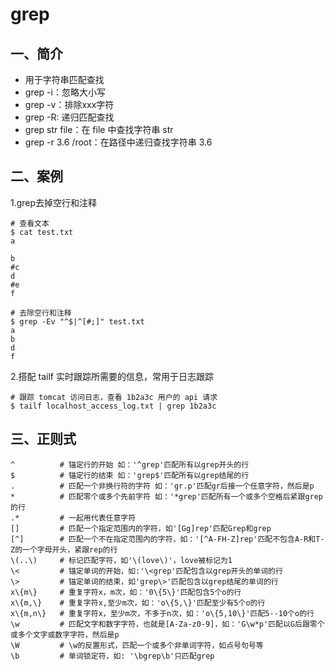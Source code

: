 # grep
## 一、简介
* 用于字符串匹配查找
* grep -i：忽略大小写
* grep -v：排除xxx字符
* grep -R: 递归匹配查找
* grep str file：在 file  中查找字符串 str
* grep -r 3.6 /root：在路径中递归查找字符串 3.6

## 二、案例
1.grep去掉空行和注释
```
# 查看文本
$ cat test.txt
a

b
#c
d
#e
f

# 去除空行和注释
$ grep -Ev "^$|^[#;]" test.txt
a
b
d
f
```

2.搭配 tailf 实时跟踪所需要的信息，常用于日志跟踪
```
# 跟踪 tomcat 访问日志，查看 1b2a3c 用户的 api 请求
$ tailf localhost_access_log.txt | grep 1b2a3c
```

## 三、正则式
```
^          # 锚定行的开始 如：'^grep'匹配所有以grep开头的行
$          # 锚定行的结束 如：'grep$'匹配所有以grep结尾的行
.          # 匹配一个非换行符的字符 如：'gr.p'匹配gr后接一个任意字符，然后是p
*          # 匹配零个或多个先前字符 如：'*grep'匹配所有一个或多个空格后紧跟grep的行
.*         # 一起用代表任意字符
[]         # 匹配一个指定范围内的字符，如'[Gg]rep'匹配Grep和grep
[^]        # 匹配一个不在指定范围内的字符，如：'[^A-FH-Z]rep'匹配不包含A-R和T-Z的一个字母开头，紧跟rep的行
\(..\)     # 标记匹配字符，如'\(love\)'，love被标记为1
\<         # 锚定单词的开始，如:'\<grep'匹配包含以grep开头的单词的行
\>         # 锚定单词的结束，如'grep\>'匹配包含以grep结尾的单词的行
x\{m\}     # 重复字符x，m次，如：'0\{5\}'匹配包含5个o的行
x\{m,\}    # 重复字符x,至少m次，如：'o\{5,\}'匹配至少有5个o的行
x\{m,n\}   # 重复字符x，至少m次，不多于n次，如：'o\{5,10\}'匹配5--10个o的行
\w         # 匹配文字和数字字符，也就是[A-Za-z0-9]，如：'G\w*p'匹配以G后跟零个或多个文字或数字字符，然后是p
\W         # \w的反置形式，匹配一个或多个非单词字符，如点号句号等
\b         # 单词锁定符，如: '\bgrep\b'只匹配grep
```